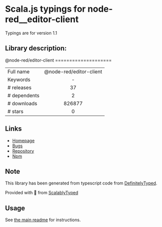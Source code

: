 
# Scala.js typings for node-red__editor-client

Typings are for version 1.1

## Library description:
@node-red/editor-client ====================

|                    |                 |
| ------------------ | :-------------: |
| Full name          | @node-red/editor-client |
| Keywords           | - |
| # releases         | 37 |
| # dependents       | 2 |
| # downloads        | 826877 |
| # stars            | 0 |

## Links
- [Homepage](https://github.com/node-red/node-red#readme)
- [Bugs](https://github.com/node-red/node-red/issues)
- [Repository](https://github.com/node-red/node-red)
- [Npm](https://www.npmjs.com/package/%40node-red%2Feditor-client)
    


## Note
This library has been generated from typescript code from [DefinitelyTyped](https://definitelytyped.org).

Provided with :purple_heart: from [ScalablyTyped](https://github.com/oyvindberg/ScalablyTyped)

## Usage
See [the main readme](../../readme.md) for instructions.


